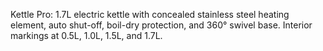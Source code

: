 Kettle Pro: 1.7L electric kettle with concealed stainless steel heating element, auto shut-off, boil-dry protection, and 360° swivel base. Interior markings at 0.5L, 1.0L, 1.5L, and 1.7L.
